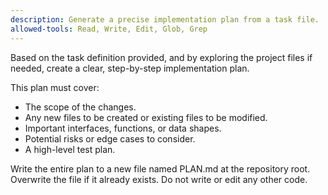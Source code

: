 ```yaml
---
description: Generate a precise implementation plan from a task file.
allowed-tools: Read, Write, Edit, Glob, Grep
---
```

Based on the task definition provided, and by exploring the project files if needed, create a clear, step-by-step implementation plan.

This plan must cover:
- The scope of the changes.
- Any new files to be created or existing files to be modified.
- Important interfaces, functions, or data shapes.
- Potential risks or edge cases to consider.
- A high-level test plan.

Write the entire plan to a new file named PLAN.md at the repository root. Overwrite the file if it already exists. Do not write or edit any other code.